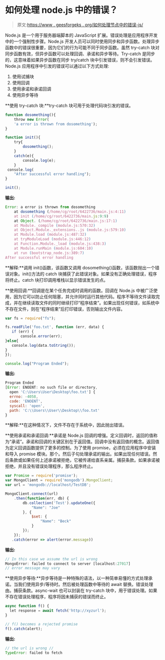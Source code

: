 # 如何处理 node.js 中的错误？

> 原文:[https://www . geesforgeks . org/如何处理节点中的错误-js/](https://www.geeksforgeeks.org/how-to-handle-errors-in-node-js/)

Node.js 是一个用于服务器端脚本的 JavaScript 扩展。错误处理是应用程序开发中的一个强制性步骤。Node.js 开发人员可以同时使用同步和异步函数。处理异步函数中的错误很重要，因为它们的行为可能不同于同步函数。虽然 try-catch 块对同步函数有效，但异步函数可以处理回调、承诺和异步等待。Try-catch 是同步的，这意味着如果异步函数在同步 try/catch 块中引发错误，则不会引发错误。Node.js 应用程序中引发的错误可以通过以下方式处理:

1.  使用试捕块
2.  使用回调
3.  使用承诺和承诺回调
4.  使用异步等待

**使用 try-catch 块:**try-catch 块可用于处理代码块引发的错误。

```js
function dosomething(){
    throw new Error(
    'a error is thrown from dosomething');
}

function init(){
    try{
        dosomething();
    }
    catch(e){
        console.log(e);
    }
 console.log(
    "After successful error handling");
}

init();
```

**输出:**

```js
Error: a error is thrown from dosomething
    at dosomething (/home/cg/root/6422736/main.js:4:11)
    at init (/home/cg/root/6422736/main.js:9:9)
    at Object. (/home/cg/root/6422736/main.js:17:1)
    at Module._compile (module.js:570:32)
    at Object.Module._extensions..js (module.js:579:10)
    at Module.load (module.js:487:32)
    at tryModuleLoad (module.js:446:12)
    at Function.Module._load (module.js:438:3)
    at Module.runMain (module.js:604:10)
    at run (bootstrap_node.js:389:7)
After successful error handling

```

**解释:**调用 init()函数，该函数又调用 dosomething()函数，该函数抛出一个错误对象。init()方法的 catch 块捕获了此错误对象。如果没有正确处理错误，程序将终止。catch 块打印调用堆栈以显示错误发生的点。

**使用回调:**回调是在某个任务完成时调用的函数。回调在 Node.js 中被广泛使用，因为它可以防止任何阻塞，并允许同时运行其他代码。程序不等待文件读取完成，并在继续读取文件的同时继续打印“程序结束”。如果出现任何错误，如系统中不存在文件，则在“程序结束”后打印错误，否则输出文件内容。

```js
var fs = require("fs");

fs.readFile('foo.txt', function (err, data) {
   if (err) {
       console.error(err);
}else{
   console.log(data.toString());
}
});

console.log("Program Ended");
```

**输出:**

```js
Program Ended
[Error: ENOENT: no such file or directory, 
  open 'C:\Users\User\Desktop\foo.txt'] {
  errno: -4058,
  code: 'ENOENT',
  syscall: 'open',
  path: 'C:\\Users\\User\\Desktop\\foo.txt'
}

```

**解释:**在这种情况下，文件不存在于系统中，因此抛出错误。

**使用承诺和承诺回调:**承诺是 Node.js 回调的增强。定义回调时，返回的值称为“承诺”。承诺和回调的关键区别在于返回值。回调中没有返回值的概念。返回值为定义回调函数提供了更多的控制。为了使用 promise，必须在应用程序中安装和导入 promise 模块。那个。然后子句处理承诺的输出。如果出现任何错误。然后条款或如果任何上述承诺被拒绝，它被传递给直系亲属。捕获条款。如果承诺被拒绝，并且没有错误处理程序，那么程序终止。

```js
var Promise = require('promise');
var MongoClient = require('mongodb').MongoClient;
var url = 'mongodb://localhost/TestDB';

MongoClient.connect(url)
    .then(function(err, db) {
        db.collection('Test').updateOne({
            "Name": "Joe"
        }, {
            $set: {
                "Name": "Beck"
            }
        });
    });
   .catch(error => alert(error.message)) 
```

**输出:**

```js
// In this case we assume the url is wrong
MongoError: failed to connect to server [localhost:27017]
// error message may vary

```

**使用异步等待:**异步等待是一种特殊的语法，以一种简单易懂的方式处理承诺。当我们使用异步/等待时。然后被处理函数中等待的 await 替换。错误处理由。捕获条款。async-wait 也可以封装在 try-catch 块中，用于错误处理。如果不存在错误处理程序，程序将因未捕获的错误而终止。

```js
async function f() {
  let response = await fetch('http://xyzurl');
}

// f() becomes a rejected promise
f().catch(alert);
```

**输出:**

```js
// the url is wrong //
TypeError: failed to fetch 

```